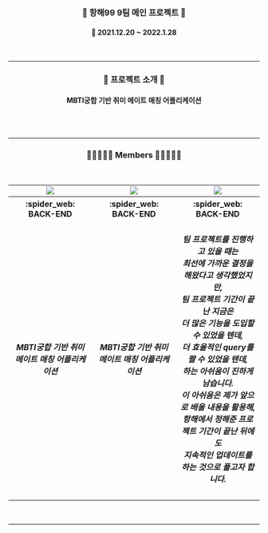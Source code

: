 <h3 align="center"><b>📰 항해99 9팀 메인 프로젝트 📰</b></h3>
	
<h4 align="center">📆 2021.12.20 ~ 2022.1.28</h4>
<br>

---

<h3 align="center"><b>🎫 프로젝트 소개 🎫</b></h3>
<h4 align="center"> MBTI궁합 기반 취미 메이트 매칭 어플리케이션 </h4>
<br><br>

---

<h3 align="center"><b>👨🏻‍🤝‍👨🏻 Members 👨🏻‍🤝‍👨🏻</b></h3>
<br>
<table align="center">
    <tr>
        <td align="center">
        <a href=""><img src="https://img.shields.io/badge/김종욱-000AFF?style=뱃지모양&logo=로고&logoColor=white"/></a>
        </td>
        <td align="center">
        <a href=""><img src="https://img.shields.io/badge/김영철-2DDC88?style=뱃지모양&logo=로고&logoColor=black"/></a>
        </td>
        <td align="center">
        <a href=""><img src="https://img.shields.io/badge/성해인-D77EE9?style=뱃지모양&logo=로고&logoColor=white"/></a>
        </td>
    </tr>
    <tr>
        <th width="25%" align="center">:spider_web: BACK-END
        </th>
        <th width="25%" align="center">:spider_web: BACK-END
        </th>
        <th width="25%" align="center">:spider_web: BACK-END 
        </th>
    </tr>
    <tr>
        <td width="33%" align="center">
        <h5 align="center"> MBTI궁합 기반 취미 메이트 매칭 어플리케이션 </h5>
        </td>
        <td width="33%" align="center">
        <h5 align="center"> MBTI궁합 기반 취미 메이트 매칭 어플리케이션 </h5>
        </td>
        <td width="33%" align="center">
        <h5> 팀 프로젝트를 진행하고 있을 때는<br>최선에 가까운 결정을 해왔다고 생각했었지만,<br>
팀 프로젝트 기간이 끝난 지금은<br>더 많은 기능을 도입할 수 있었을 텐데,<br>더 효율적인 query를 짤 수 있었을 텐데,<br>하는 아쉬움이 진하게 남습니다.<br>
이 아쉬움은 제가 앞으로 배울 내용을 활용해,<br>항해에서 정해준 프로젝트 기간이 끝난 뒤에도<br>지속적인 업데이트를 하는 것으로 풀고자 합니다.</h5>
        </td>
    </tr>
</table>
<br>

---
